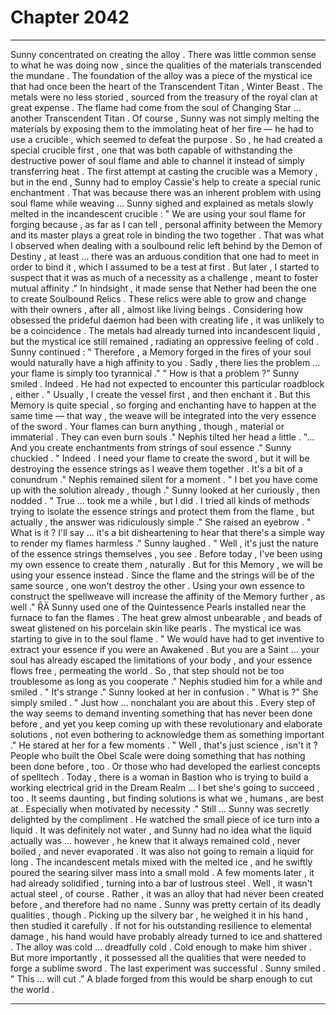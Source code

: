 
# Chapter 2042


---

Sunny concentrated on creating the alloy . There was little common sense to what he was doing now , since the qualities of the materials transcended the mundane . The foundation of the alloy was a piece of the mystical ice that had once been the heart of the Transcendent Titan , Winter Beast . The metals were no less storied , sourced from the treasury of the royal clan at great expense .
The flame had come from the soul of Changing Star … another Transcendent Titan . Of course , Sunny was not simply melting the materials by exposing them to the immolating heat of her fire — he had to use a crucible , which seemed to defeat the purpose .
So , he had created a special crucible first , one that was both capable of withstanding the destructive power of soul flame and able to channel it instead of simply transferring heat . The first attempt at casting the crucible was a Memory , but in the end , Sunny had to employ Cassie's help to create a special runic enchantment .
That was because there was an inherent problem with using soul flame while weaving …
Sunny sighed and explained as metals slowly melted in the incandescent crucible :
" We are using your soul flame for forging because , as far as I can tell , personal affinity between the Memory and its master plays a great role in binding the two together . That was what I observed when dealing with a soulbound relic left behind by the Demon of Destiny , at least … there was an arduous condition that one had to meet in order to bind it , which I assumed to be a test at first . But later , I started to suspect that it was as much of a necessity as a challenge , meant to foster mutual affinity ."
In hindsight , it made sense that Nether had been the one to create Soulbound Relics . These relics were able to grow and change with their owners , after all , almost like living beings . Considering how obsessed the prideful daemon had been with creating life , it was unlikely to be a coincidence .
The metals had already turned into incandescent liquid , but the mystical ice still remained , radiating an oppressive feeling of cold . Sunny continued :
" Therefore , a Memory forged in the fires of your soul would naturally have a high affinity to you . Sadly , there lies the problem … your flame is simply too tyrannical ."
" How is that a problem ?"
Sunny smiled .
Indeed . He had not expected to encounter this particular roadblock , either .
" Usually , I create the vessel first , and then enchant it . But this Memory is quite special , so forging and enchanting have to happen at the same time — that way , the weave will be integrated into the very essence of the sword . Your flames can burn anything , though , material or immaterial . They can even burn souls ."
Nephis tilted her head a little .
"... And you create enchantments from strings of soul essence ."
Sunny chuckled .
" Indeed . I need your flame to create the sword , but it will be destroying the essence strings as I weave them together . It's a bit of a conundrum ."
Nephis remained silent for a moment .
" I bet you have come up with the solution already , though ."
Sunny looked at her curiously , then nodded .
" True … took me a while , but I did . I tried all kinds of methods trying to isolate the essence strings and protect them from the flame , but actually , the answer was ridiculously simple ."
She raised an eyebrow .
" What is it ? I'll say … it's a bit disheartening to hear that there's a simple way to render my flames harmless ."
Sunny laughed .
" Well , it's just the nature of the essence strings themselves , you see . Before today , I've been using my own essence to create them , naturally . But for this Memory , we will be using your essence instead . Since the flame and the strings will be of the same source , one won't destroy the other . Using your own essence to construct the spellweave will increase the affinity of the Memory further , as well ." ṜÄ
Sunny used one of the Quintessence Pearls installed near the furnace to fan the flames . The heat grew almost unbearable , and beads of sweat glistened on his porcelain skin like pearls .
The mystical ice was starting to give in to the soul flame .
" We would have had to get inventive to extract your essence if you were an Awakened . But you are a Saint … your soul has already escaped the limitations of your body , and your essence flows free , permeating the world . So , that step should not be too troublesome as long as you cooperate ."
Nephis studied him for a while and smiled .
" It's strange ."
Sunny looked at her in confusion .
" What is ?"
She simply smiled .
" Just how … nonchalant you are about this . Every step of the way seems to demand inventing something that has never been done before , and yet you keep coming up with these revolutionary and elaborate solutions , not even bothering to acknowledge them as something important ."
He stared at her for a few moments .
" Well , that's just science , isn't it ? People who built the Obel Scale were doing something that has nothing been done before , too . Or those who had developed the earliest concepts of spelltech . Today , there is a woman in Bastion who is trying to build a working electrical grid in the Dream Realm … I bet she's going to succeed , too . It seems daunting , but finding solutions is what we , humans , are best at . Especially when motivated by necessity ."
Still … Sunny was secretly delighted by the compliment .
He watched the small piece of ice turn into a liquid . It was definitely not water , and Sunny had no idea what the liquid actually was … however , he knew that it always remained cold , never boiled , and never evaporated .
It was also not going to remain a liquid for long .
The incandescent metals mixed with the melted ice , and he swiftly poured the searing silver mass into a small mold . A few moments later , it had already solidified , turning into a bar of lustrous steel .
Well , it wasn't actual steel , of course . Rather , it was an alloy that had never been created before , and therefore had no name .
Sunny was pretty certain of its deadly qualities , though .
Picking up the silvery bar , he weighed it in his hand , then studied it carefully .
If not for his outstanding resilience to elemental damage , his hand would have probably already turned to ice and shattered . The alloy was cold … dreadfully cold .
Cold enough to make him shiver .
But more importantly , it possessed all the qualities that were needed to forge a sublime sword .
The last experiment was successful .
Sunny smiled .
" This … will cut ."
A blade forged from this would be sharp enough to cut the world .

---

